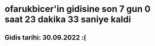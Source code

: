 # ofarukbicer'in gidisine son 7 gun 0 saat 23 dakika 33 saniye kaldi

## Gidis tarihi: 30.09.2022 :(